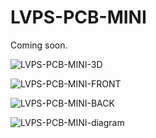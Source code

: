 # LVPS-PCB-MINI

Coming soon.

![LVPS-PCB-MINI-3D](https://github.com/user-attachments/assets/543b3357-0a0c-42d2-8d70-57c261cef91e)

![LVPS-PCB-MINI-FRONT](https://github.com/user-attachments/assets/f955d9b7-aae2-4881-99e9-d28ef7341c09)

![LVPS-PCB-MINI-BACK](https://github.com/user-attachments/assets/3ca76da6-aeb0-4522-b8cd-59c4cdbc5221)

![LVPS-PCB-MINI-diagram](https://github.com/user-attachments/assets/c099fc7e-8bc1-4e1f-83ed-07e7005a42c9)

